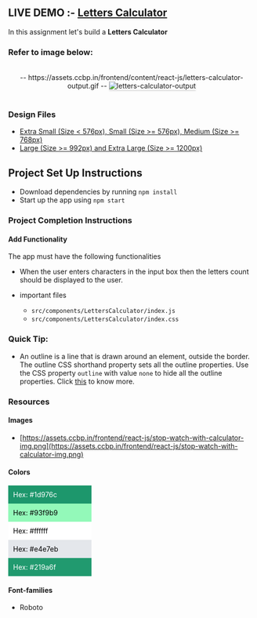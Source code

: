 ## LIVE DEMO :- <a href="https://vigilant-darwin-b7cad5.netlify.app/">Letters Calculator</a>
In this assignment let's build a **Letters Calculator** 

### Refer to image below:

<br/>
<div style="text-align: center;">
  -- https://assets.ccbp.in/frontend/content/react-js/letters-calculator-output.gif --

<img src="https://assets.ccbp.in/frontend/content/react-js/letters-calculator-output.gif" alt="letters-calculator-output" style="max-width:70%;box-shadow:0 2.8px 2.2px rgba(0, 0, 0, 0.12)">

</div>

<br/>

### Design Files

- [Extra Small (Size < 576px), Small (Size >= 576px), Medium (Size >= 768px)](https://assets.ccbp.in/frontend/content/react-js/letters-calculator-sm-output.png)
- [Large (Size >= 992px) and Extra Large (Size >= 1200px)](https://assets.ccbp.in/frontend/content/react-js/letters-calculator-lg-output.png)

## Project Set Up Instructions

- Download dependencies by running `npm install`
- Start up the app using `npm start`

### Project Completion Instructions

#### Add Functionality

The app must have the following functionalities

- When the user enters characters in the input box then the letters count should be displayed to the user.

- important files
  - `src/components/LettersCalculator/index.js`
  - `src/components/LettersCalculator/index.css`

### Quick Tip:

- An outline is a line that is drawn around an element, outside the border. The outline CSS shorthand property sets all the outline properties. Use the CSS property `outline` with value `none` to hide all the outline properties. Click <a href="https://www.w3schools.com/css/css_outline.asp" target="_blank">this</a> to know more.

### Resources

#### Images

- [https://assets.ccbp.in/frontend/react-js/stop-watch-with-calculator-img.png](https://assets.ccbp.in/frontend/react-js/stop-watch-with-calculator-img.png)

#### Colors

<div style="background-color: #1d976c; width: 150px; padding: 10px; color: white">Hex: #1d976c</div>
<div style="background-color: #93f9b9; width: 150px; padding: 10px; color: black">Hex: #93f9b9</div>
<div style="background-color: #ffffff; width: 150px; padding: 10px; color: black">Hex: #ffffff</div>
<div style="background-color: #e4e7eb; width: 150px; padding: 10px; color: black">Hex: #e4e7eb</div>
<div style="background-color: #219a6f; width: 150px; padding: 10px; color: white">Hex: #219a6f</div>

#### Font-families

  - Roboto




